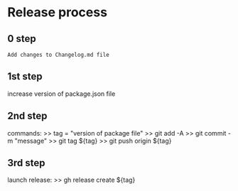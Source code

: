

# Release process

## 0 step

	Add changes to Changelog.md file

## 1st step

increase version of package.json file

## 2nd step

commands:
	>> tag = "version of package file"
	>> git add -A
	>> git commit -m "message"
	>> git tag ${tag}
	>> git push origin ${tag}

## 3rd step

launch release:
	>> gh release create ${tag}

